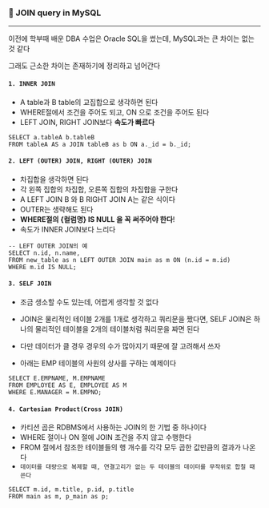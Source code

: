 ### 🤝 JOIN query in MySQL

---

이전에 학부때 배운 DBA 수업은 Oracle SQL을 썼는데, MySQL과는 큰 차이는 없는 것 같다

그래도 근소한 차이는 존재하기에 정리하고 넘어간다

#### `1. INNER JOIN`

- A table과 B table의 교집합으로 생각하면 된다
- WHERE절에서 조건을 주어도 되고, ON 으로 조건을 주어도 된다
- LEFT JOIN, RIGHT JOIN보다 **속도가 빠르다**

```mariadb
SELECT a.tableA b.tableB 
FROM tableA AS a JOIN tableB as b ON a._id = b._id;
```



#### `2. LEFT (OUTER) JOIN, RIGHT (OUTER) JOIN`

- 차집합을 생각하면 된다
- 각 왼쪽 집합의 차집합, 오른쪽 집합의 차집합을 구한다
- A LEFT JOIN B 와 B RIGHT JOIN A는 같은 식이다
- OUTER는 생략해도 된다
- **WHERE절의 {컬럼명} IS NULL 을 꼭 써주어야 한다**!
- 속도가 INNER JOIN보다 느리다

``` mariadb
-- LEFT OUTER JOIN의 예
SELECT n.id, n.name, 
FROM new_table as n LEFT OUTER JOIN main as m ON (n.id = m.id) 
WHERE m.id IS NULL;
```



#### `3. SELF JOIN`

- 조금 생소할 수도 있는데, 어렵게 생각할 것 없다
- JOIN은 물리적인 테이블 2개를 1개로 생각하고 쿼리문을 짰다면, SELF JOIN은 하나의 물리적인 테이블을 2개의 테이블처럼 쿼리문을 짜면 된다
- 다만 데이터가 클 경우 경우의 수가 많아지기 때문에 잘 고려해서 쓰자

- 아래는 EMP 테이블의 사원의 상사를 구하는 예제이다

``` mariadb
SELECT E.EMPNAME, M.EMPNAME
FROM EMPLOYEE AS E, EMPLOYEE AS M
WHERE E.MANAGER = M.EMPNO;
```



#### `4. Cartesian Product(Cross JOIN)`

- 카티션 곱은 RDBMS에서 사용하는 JOIN의 한 기법 중 하나이다
- WHERE 절이나 ON 절에 JOIN 조건을 주지 않고 수행한다
- FROM 절에서 참조한 테이블들의 행 개수를 각각 모두 곱한 값만큼의 결과가 나온다
- `데이터를 대량으로 복제할 때, 연결고리가 없는 두 테이블의 데이터를 무작위로 합칠 때 쓴다`

``` mariadb
SELECT m.id, m.title, p.id, p.title
FROM main as m, p_main as p;
```

